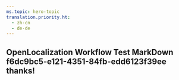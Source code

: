 ```yaml
---
ms.topic: hero-topic
translation.priority.ht: 
  - zh-cn
  - de-de
---
```

## OpenLocalization Workflow Test MarkDown f6dc9bc5-e121-4351-84fb-edd6123f39ee thanks!
